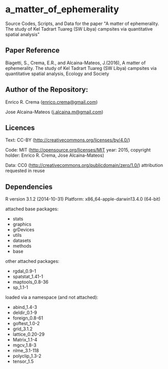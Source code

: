 # a_matter_of_ephemerality
Source Codes, Scripts, and Data for the paper "A matter of ephemerality. The study of Kel Tadrart Tuareg (SW Libya) campsites via quantitative spatial analysis" 

## Paper Reference 
Biagetti, S., Crema, E.R., and Alcaina-Mateos, J.(2016), A matter of ephemerality. The study of Kel Tadrart Tuareg (SW Libya) campsites via quantitative spatial analysis, Ecology and Society

## Author of the Repository:
Enrico R. Crema (enrico.crema@gmail.com)

Jose Alcaina-Mateos (j.alcaina.m@gmail.com)


## Licences
Text: CC-BY (http://creativecommons.org/licenses/by/4.0/)

Code: MIT (http://opensource.org/licenses/MIT year: 2015, copyright holder: Enrico R. Crema, Jose Alcaina-Mateos)

Data: CC0 (http://creativecommons.org/publicdomain/zero/1.0/) attribution requested in reuse


## Dependencies
R version 3.1.2 (2014-10-31)
Platform: x86_64-apple-darwin13.4.0 (64-bit)

attached base packages:
* stats
* graphics
* grDevices
* utils
* datasets
* methods
* base     

other attached packages:
* rgdal_0.9-1
* spatstat_1.41-1
* maptools_0.8-36
* sp_1.1-1       

loaded via a namespace (and not attached):
* abind_1.4-3
* deldir_0.1-9
* foreign_0.8-61
* goftest_1.0-2
* grid_3.1.2     
* lattice_0.20-29
* Matrix_1.1-4
* mgcv_1.8-3
* nlme_3.1-118 
* polyclip_1.3-2
* tensor_1.5
